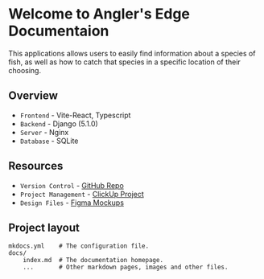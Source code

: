 # Welcome to Angler's Edge Documentaion

This applications allows users to easily find information about a species of fish, as well as how to catch that species in a specific location of their choosing.

## Overview
* `Frontend` - Vite-React, Typescript
* `Backend` - Django (5.1.0)
* `Server` - Nginx
* `Database` - SQLite

## Resources

* `Version Control` - [GitHub Repo](https://github.com)
* `Project Management` - [ClickUp Project](https://clickup.com)
* `Design Files` - [Figma Mockups](https://figma.com)

## Project layout

    mkdocs.yml    # The configuration file.
    docs/
        index.md  # The documentation homepage.
        ...       # Other markdown pages, images and other files.
